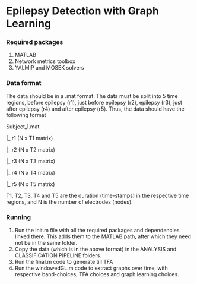 # Epilepsy Detection with Graph Learning

### Required packages

1. MATLAB
2. Network metrics toolbox
3. YALMIP and MOSEK solvers

### Data format

The data should be in a .mat format. The data must be split into 5 time regions, before epilepsy (r1), just before epilepsy (r2), epilepsy (r3), just after epilepsy (r4) and after epilepsy (r5). Thus, the data should have the following format

Subject_1.mat

|_ r1 (N x T1 matrix)

|_ r2 (N x T2 matrix)

|_ r3 (N x T3 matrix)

|_ r4 (N x T4 matrix)

|_ r5 (N x T5 matrix)


T1, T2, T3, T4 and T5 are the duration (time-stamps) in the respective time regions, and N is the number of electrodes (nodes).

### Running

1. Run the init.m file with all the required packages and dependencies linked there. This adds them to the MATLAB path, after which they need not be in the same folder.
2. Copy the data (which is in the above format) in the ANALYSIS and CLASSIFICATION PIPELINE folders.
3. Run the final.m code to generate till TFA
4. Run the windowedGL.m code to extract graphs over time, with respective band-choices, TFA choices and graph learning choices.
